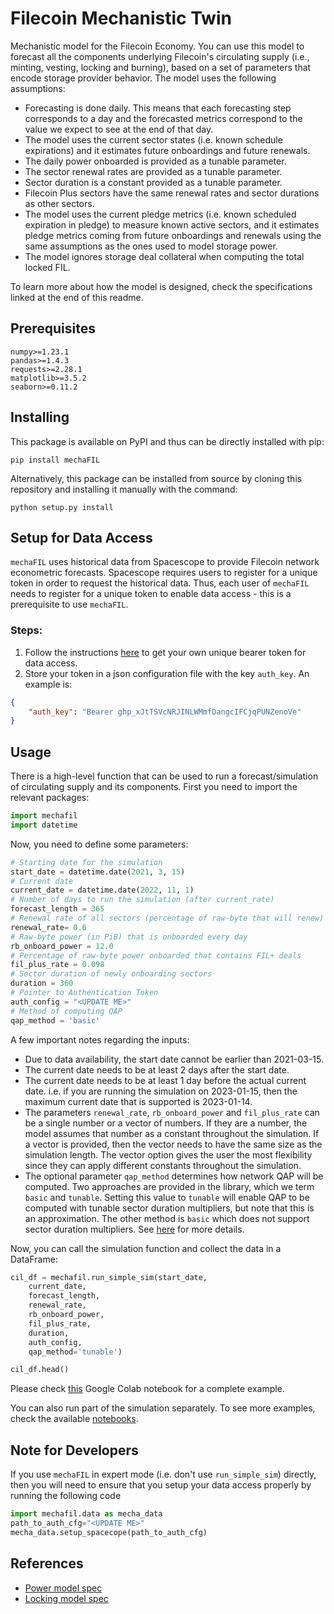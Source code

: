 # Filecoin Mechanistic Twin

Mechanistic model for the Filecoin Economy. You can use this model to forecast all the components underlying Filecoin's circulating supply (i.e., minting, vesting, locking and burning), based on a set of parameters that encode storage provider behavior. The model uses the following assumptions:

* Forecasting is done daily. This means that each forecasting step corresponds to a day and the forecasted metrics correspond to the value we expect to see at the end of that day.
* The model uses the current sector states (i.e. known schedule expirations) and it estimates future onboardings and future renewals.
* The daily power onboarded is provided as a tunable parameter.
* The sector renewal rates are provided as a tunable parameter.
* Sector duration is a constant provided as a tunable parameter.
* Filecoin Plus sectors have the same renewal rates and sector durations as other sectors.
* The model uses the current pledge metrics (i.e. known scheduled expiration in pledge) to measure known active sectors, and it estimates pledge metrics coming from future onboardings and renewals using the same assumptions as the ones used to model storage power.
* The model ignores storage deal collateral when computing the total locked FIL.

To learn more about how the model is designed, check the specifications linked at the end of this readme.


## Prerequisites

```
numpy>=1.23.1
pandas>=1.4.3
requests>=2.28.1
matplotlib>=3.5.2
seaborn>=0.11.2
```

## Installing

This package is available on PyPI and thus can be directly installed with pip:

```
pip install mechaFIL
```

Alternatively, this package can be installed from source by cloning this repository and installing it manually with the command:

```
python setup.py install
```

## Setup for Data Access
`mechaFIL` uses historical data from Spacescope to provide Filecoin network econometric forecasts. Spacescope requires users to register for a unique token in order to request the historical data. Thus, each user of `mechaFIL` needs to register for a unique token to enable data access - this is a prerequisite to use `mechaFIL`.  

### Steps:
1. Follow the instructions [here](https://spacescope.io/sign/up/email) to get your own unique bearer token for data access.
2. Store your token in a json configuration file with the key `auth_key`.  An example is:
```json
{
    "auth_key": "Bearer ghp_xJtTSVcNRJINLWMmfDangcIFCjqPUNZenoVe"
}
```

## Usage
There is a high-level function that can be used to run a forecast/simulation of circulating supply and its components. First you need to import the relevant packages:

```python
import mechafil
import datetime
```

Now, you need to define some parameters:

```python
# Starting date for the simulation
start_date = datetime.date(2021, 3, 15)
# Current date
current_date = datetime.date(2022, 11, 1) 
# Number of days to run the simulation (after current_rate)
forecast_length = 365
# Renewal rate of all sectors (percentage of raw-byte that will renew)
renewal_rate= 0.6
# Raw-byte power (in PiB) that is onboarded every day
rb_onboard_power = 12.0
# Percentage of raw-byte power onboarded that contains FIL+ deals
fil_plus_rate = 0.098
# Sector duration of newly onboarding sectors
duration = 360
# Pointer to Authentication Token
auth_config = "<UPDATE ME>"
# Method of computing QAP
qap_method = 'basic'
```

A few important notes regarding the inputs:
* Due to data availability, the start date cannot be earlier than 2021-03-15.
* The current date needs to be at least 2 days after the start date.
* The current date needs to be at least 1 day before the actual current date. i.e. if you are running the simulation on 2023-01-15, then the maximum current date that is supported is 2023-01-14.
* The parameters `renewal_rate`, `rb_onboard_power` and `fil_plus_rate` can be a single number or a vector of numbers. If they are a number, the model assumes that number as a constant throughout the simulation. If a vector is provided, then the vector needs to have the same size as the simulation length. The vector option gives the user the most flexibility since they can apply different constants throughout the simulation.
* The optional parameter `qap_method` determines how network QAP will be computed. Two approaches are provided in the library, which we term `basic` and `tunable`. Setting this value to `tunable` will enable QAP to be computed with tunable sector duration multipliers, but note that this is an approximation. The other method is `basic` which does not support sector duration multipliers. See [here](https://hackmd.io/O6HmAb--SgmxkjLWSpbN_A?view) for more details.

Now, you can call the simulation function and collect the data in a DataFrame:

```python
cil_df = mechafil.run_simple_sim(start_date,
    current_date,
    forecast_length,
    renewal_rate,
    rb_onboard_power,
    fil_plus_rate,
    duration,
    auth_config,
    qap_method='tunable')

cil_df.head()
```

Please check [this](https://colab.research.google.com/drive/1qaLM2Fm27kQ07jIGBPdkdoTvo9-YAAtq?usp=sharing) Google Colab notebook for a complete example.

You can also run part of the simulation separately. To see more examples, check the available [notebooks](https://github.com/protocol/filecoin-mecha-twin/tree/main/notebooks).

## Note for Developers
If you use `mechaFIL` in expert mode (i.e. don't use `run_simple_sim`) directly, then you will need to ensure that you setup your data access properly by running the following code
```python
import mechafil.data as mecha_data
path_to_auth_cfg="<UPDATE ME>"
mecha_data.setup_spacecope(path_to_auth_cfg)
```

## References

* [Power model spec](https://hackmd.io/@cryptoecon/SkapZkrdc)
* [Locking model spec](https://hackmd.io/@cryptoecon/SJv_CGvY9)
